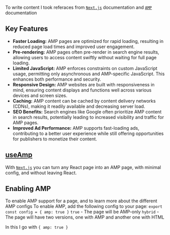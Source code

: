 To write content I took referaces from [`Next.js`](https://nextjs.org/) documentation and [`AMP`](https://amp.dev/) documentation

## Key Features

- **Faster Loading:** AMP pages are optimized for rapid loading, resulting in reduced page load times and improved user engagement.
- **Pre-rendering:** AMP pages often pre-render in search engine results, allowing users to access content swiftly without waiting for full page loading.
- **Limited JavaScript:** AMP enforces constraints on custom JavaScript usage, permitting only asynchronous and AMP-specific JavaScript. This enhances both performance and security.
- **Responsive Design:** AMP websites are built with responsiveness in mind, ensuring content displays and functions well across various devices and screen sizes.
- **Caching:** AMP content can be cached by content delivery networks (CDNs), making it readily available and decreasing server load.
- **SEO Benefits:** Search engines like Google often prioritize AMP content in search results, potentially leading to increased visibility and traffic for AMP pages.
- **Improved Ad Performance:** AMP supports fast-loading ads, contributing to a better user experience while still offering opportunities for publishers to monetize their content.

## [useAmp](https://nextjs.org/docs/pages/api-reference/functions/use-amp)

With [`Next.js`](https://nextjs.org/) you can turn any React page into an AMP page, with minimal config, and without leaving React.

## Enabling AMP

To enable AMP support for a page, and to learn more about the different AMP configs
To enable AMP, add the following config to your page:
`export const config = { amp: true }`
`true` - The page will be AMP-only
`hybrid` - The page will have two versions, one with AMP and another one with HTML

In this I go with `{ amp: true }`
